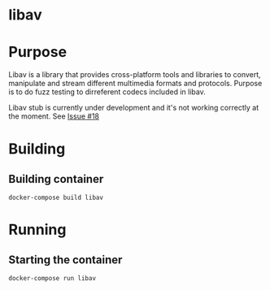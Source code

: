 # libav

# Purpose

Libav is a library that provides cross-platform tools and libraries to convert, manipulate and stream different multimedia formats and protocols. Purpose is to do fuzz testing to dirreferent codecs included in libav.

Libav stub is currently under development and it's not working correctly at the moment. See [Issue #18](https://github.com/ouspg/libfuzzerfication/issues/18)

# Building

## Building container

```console
docker-compose build libav
```

# Running

## Starting the container

```console
docker-compose run libav
```
